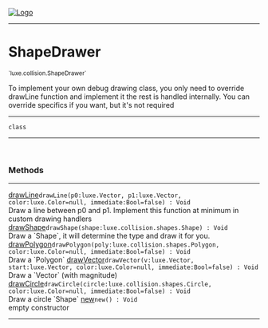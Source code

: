 
[![Logo](../../../images/logo.png)](../../../api/index.html)

---



<h1>ShapeDrawer</h1>
<small>`luxe.collision.ShapeDrawer`</small>

To implement your own debug drawing class, you only need to override drawLine function and implement it
    the rest is handled internally. You can override specifics if you want, but it's not required

---

`class`

---

&nbsp;
&nbsp;







<h3>Methods</h3> <hr/><span class="method apipage">
            <a name="drawLine"><a class="lift" href="#drawLine">drawLine</a></a><code class="signature apipage">drawLine(p0:luxe.Vector<span></span>, p1:luxe.Vector<span></span>, color:luxe.Color<span>=null</span>, immediate:Bool<span>=false</span>) : Void</code><br/><span class="small_desc_flat">Draw a line between p0 and p1. Implement this function at minimum in custom drawing handlers</span>
        </span>
    <span class="method apipage">
            <a name="drawShape"><a class="lift" href="#drawShape">drawShape</a></a><code class="signature apipage">drawShape(shape:luxe.collision.shapes.Shape<span></span>) : Void</code><br/><span class="small_desc_flat">Draw a `Shape`, it will determine the type and draw it for you.</span>
        </span>
    <span class="method apipage">
            <a name="drawPolygon"><a class="lift" href="#drawPolygon">drawPolygon</a></a><code class="signature apipage">drawPolygon(poly:luxe.collision.shapes.Polygon<span></span>, color:luxe.Color<span>=null</span>, immediate:Bool<span>=false</span>) : Void</code><br/><span class="small_desc_flat">Draw a `Polygon`</span>
        </span>
    <span class="method apipage">
            <a name="drawVector"><a class="lift" href="#drawVector">drawVector</a></a><code class="signature apipage">drawVector(v:luxe.Vector<span></span>, start:luxe.Vector<span></span>, color:luxe.Color<span>=null</span>, immediate:Bool<span>=false</span>) : Void</code><br/><span class="small_desc_flat">Draw a `Vector` (with magnitude)</span>
        </span>
    <span class="method apipage">
            <a name="drawCircle"><a class="lift" href="#drawCircle">drawCircle</a></a><code class="signature apipage">drawCircle(circle:luxe.collision.shapes.Circle<span></span>, color:luxe.Color<span>=null</span>, immediate:Bool<span>=false</span>) : Void</code><br/><span class="small_desc_flat">Draw a circle `Shape`</span>
        </span>
    <span class="method apipage">
            <a name="new"><a class="lift" href="#new">new</a></a><code class="signature apipage">new() : Void</code><br/><span class="small_desc_flat">empty constructor</span>
        </span>
    





---

&nbsp;
&nbsp;
&nbsp;
&nbsp;